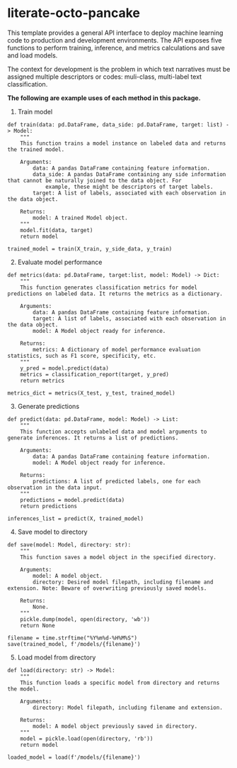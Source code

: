 # literate-octo-pancake
This template provides a general API interface to deploy machine learning code to production and development environments. The API exposes five functions to perform training, inference, and metrics calculations and save and load models.

The context for development is the problem in which text narratives must be assigned multiple descriptors or codes: muli-class, multi-label text classification.

**The following are example uses of each method in this package.**

1. Train model
```
def train(data: pd.DataFrame, data_side: pd.DataFrame, target: list) -> Model:
    """
    This function trains a model instance on labeled data and returns the trained model.
    
    Arguments:
        data: A pandas DataFrame containing feature information.
        data_side: A pandas DataFrame containing any side information that cannot be naturally joined to the data object. For 
            example, these might be descriptors of target labels.
        target: A list of labels, associated with each observation in the data object.
    
    Returns:
        model: A trained Model object.
    """
    model.fit(data, target)
    return model
    
trained_model = train(X_train, y_side_data, y_train)
```

2. Evaluate model performance
```
def metrics(data: pd.DataFrame, target:list, model: Model) -> Dict:
    """
    This function generates classification metrics for model predictions on labeled data. It returns the metrics as a dictionary.
    
    Arguments:
        data: A pandas DataFrame containing feature information.
        target: A list of labels, associated with each observation in the data object.
        model: A Model object ready for inference.
    
    Returns:
        metrics: A dictionary of model performance evaluation statistics, such as F1 score, specificity, etc.
    """
    y_pred = model.predict(data)
    metrics = classification_report(target, y_pred)
    return metrics

metrics_dict = metrics(X_test, y_test, trained_model)
```

3. Generate predictions
```
def predict(data: pd.DataFrame, model: Model) -> List:
    """
    This function accepts unlabeled data and model arguments to generate inferences. It returns a list of predictions.
    
    Arguments:
        data: A pandas DataFrame containing feature information.
        model: A Model object ready for inference.
    
    Returns:
        predictions: A list of predicted labels, one for each observation in the data input.
    """
    predictions = model.predict(data)
    return predictions

inferences_list = predict(X, trained_model)
```

4. Save model to directory
```
def save(model: Model, directory: str):
    """
    This function saves a model object in the specified directory.
    
    Arguments:
        model: A model object.
        directory: Desired model filepath, including filename and extension. Note: Beware of overwriting previously saved models.
    
    Returns:
        None.
    """
    pickle.dump(model, open(directory, 'wb'))
    return None 

filename = time.strftime("%Y%m%d-%H%M%S")
save(trained_model, f'/models/{filename}')
```

5. Load model from directory
```
def load(directory: str) -> Model:
    """
    This function loads a specific model from directory and returns the model.
    
    Arguments:
        directory: Model filepath, including filename and extension.
    
    Returns:
        model: A model object previously saved in directory.
    """
    model = pickle.load(open(directory, 'rb'))
    return model
    
loaded_model = load(f'/models/{filename}')
```
